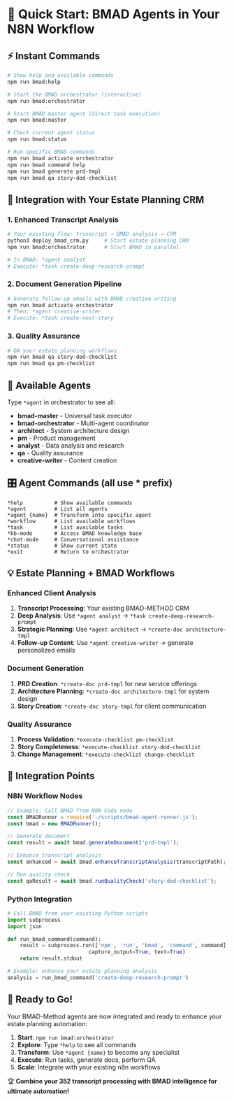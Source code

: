 # 🚀 Quick Start: BMAD Agents in Your N8N Workflow

## ⚡ Instant Commands

```bash
# Show help and available commands
npm run bmad:help

# Start the BMAD orchestrator (interactive)
npm run bmad:orchestrator

# Start BMAD master agent (direct task execution)
npm run bmad:master

# Check current agent status
npm run bmad:status

# Run specific BMAD commands
npm run bmad activate orchestrator
npm run bmad command help
npm run bmad generate prd-tmpl
npm run bmad qa story-dod-checklist
```

## 🎯 Integration with Your Estate Planning CRM

### 1. Enhanced Transcript Analysis
```bash
# Your existing flow: transcript → BMAD analysis → CRM
python3 deploy_bmad_crm.py     # Start estate planning CRM
npm run bmad:orchestrator      # Start BMAD in parallel

# In BMAD: *agent analyst
# Execute: *task create-deep-research-prompt
```

### 2. Document Generation Pipeline
```bash
# Generate follow-up emails with BMAD creative writing
npm run bmad activate orchestrator
# Then: *agent creative-writer
# Execute: *task create-next-story
```

### 3. Quality Assurance
```bash
# QA your estate planning workflows
npm run bmad qa story-dod-checklist
npm run bmad qa pm-checklist
```

## 🔄 Available Agents

Type `*agent` in orchestrator to see all:

- **bmad-master** - Universal task executor
- **bmad-orchestrator** - Multi-agent coordinator
- **architect** - System architecture design
- **pm** - Product management
- **analyst** - Data analysis and research
- **qa** - Quality assurance
- **creative-writer** - Content creation

## 🎛️ Agent Commands (all use * prefix)

```
*help          # Show available commands
*agent         # List all agents
*agent {name}  # Transform into specific agent
*workflow      # List available workflows
*task          # List available tasks
*kb-mode       # Access BMAD knowledge base
*chat-mode     # Conversational assistance
*status        # Show current state
*exit          # Return to orchestrator
```

## 💡 Estate Planning + BMAD Workflows

### Enhanced Client Analysis
1. **Transcript Processing**: Your existing BMAD-METHOD CRM
2. **Deep Analysis**: Use `*agent analyst` → `*task create-deep-research-prompt`
3. **Strategic Planning**: Use `*agent architect` → `*create-doc architecture-tmpl`
4. **Follow-up Content**: Use `*agent creative-writer` → generate personalized emails

### Document Generation
1. **PRD Creation**: `*create-doc prd-tmpl` for new service offerings
2. **Architecture Planning**: `*create-doc architecture-tmpl` for system design
3. **Story Creation**: `*create-doc story-tmpl` for client communication

### Quality Assurance
1. **Process Validation**: `*execute-checklist pm-checklist`
2. **Story Completeness**: `*execute-checklist story-dod-checklist`
3. **Change Management**: `*execute-checklist change-checklist`

## 🔗 Integration Points

### N8N Workflow Nodes
```javascript
// Example: Call BMAD from N8N Code node
const BMADRunner = require('./scripts/bmad-agent-runner.js');
const bmad = new BMADRunner();

// Generate document
const result = await bmad.generateDocument('prd-tmpl');

// Enhance transcript analysis
const enhanced = await bmad.enhanceTranscriptAnalysis(transcriptPath);

// Run quality check
const qaResult = await bmad.runQualityCheck('story-dod-checklist');
```

### Python Integration
```python
# Call BMAD from your existing Python scripts
import subprocess
import json

def run_bmad_command(command):
    result = subprocess.run(['npm', 'run', 'bmad', 'command', command],
                          capture_output=True, text=True)
    return result.stdout

# Example: enhance your estate planning analysis
analysis = run_bmad_command('create-deep-research-prompt')
```

## 🎉 Ready to Go!

Your BMAD-Method agents are now integrated and ready to enhance your estate planning automation:

1. **Start**: `npm run bmad:orchestrator`
2. **Explore**: Type `*help` to see all commands
3. **Transform**: Use `*agent {name}` to become any specialist
4. **Execute**: Run tasks, generate docs, perform QA
5. **Scale**: Integrate with your existing n8n workflows

🏆 **Combine your 352 transcript processing with BMAD intelligence for ultimate automation!**